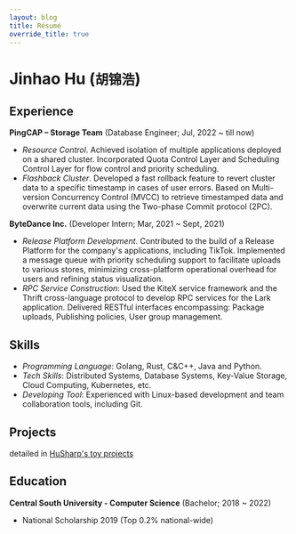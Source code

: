 ```yaml
---
layout: blog
title: Résumé
override_title: true
---
```


# Jinhao Hu (`胡锦浩`)

## Experience

**PingCAP – Storage Team** (Database Engineer; Jul, 2022 ~ till now)

- *Resource Control*. Achieved isolation of multiple applications deployed on a shared cluster. Incorporated Quota Control Layer and Scheduling Control Layer for flow control and priority scheduling.
- *Flashback Cluster*. Developed a fast rollback feature to revert cluster data to a specific timestamp in cases of user errors. Based on Multi-version Concurrency Control (MVCC) to retrieve timestamped data and overwrite current data using the Two-phase Commit protocol (2PC).

**ByteDance Inc.** (Developer Intern; Mar, 2021 ~ Sept, 2021)

- *Release Platform Development*. Contributed to the build of a Release Platform for the company's applications, including TikTok. Implemented a message queue with priority scheduling support to facilitate uploads to various stores, minimizing cross-platform operational overhead for users and refining status visualization.
- *RPC Service Construction*: Used the KiteX service framework and the Thrift cross-language protocol to develop RPC services for the Lark application. Delivered RESTful interfaces encompassing: Package uploads, Publishing policies, User group management.

## Skills

- *Programming Language*: Golang, Rust, C&C++, Java and Python.
- *Tech Skills*: Distributed Systems, Database Systems, Key-Value Storage, Cloud Computing, Kubernetes, etc.
- *Developing Tool*: Experienced with Linux-based development and team collaboration tools, including Git.

## Projects

detailed in [HuSharp's toy projects](https://github.com/ihusharp)

## Education

**Central South University - Computer Science** (Bachelor; 2018 ~ 2022)

- National Scholarship 2019 (Top 0.2% national-wide)
